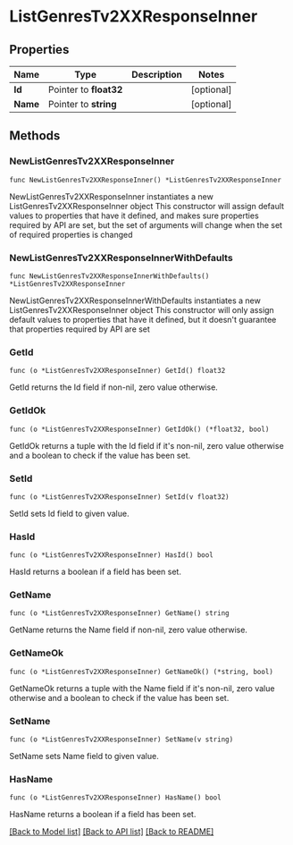 # ListGenresTv2XXResponseInner

## Properties

Name | Type | Description | Notes
------------ | ------------- | ------------- | -------------
**Id** | Pointer to **float32** |  | [optional] 
**Name** | Pointer to **string** |  | [optional] 

## Methods

### NewListGenresTv2XXResponseInner

`func NewListGenresTv2XXResponseInner() *ListGenresTv2XXResponseInner`

NewListGenresTv2XXResponseInner instantiates a new ListGenresTv2XXResponseInner object
This constructor will assign default values to properties that have it defined,
and makes sure properties required by API are set, but the set of arguments
will change when the set of required properties is changed

### NewListGenresTv2XXResponseInnerWithDefaults

`func NewListGenresTv2XXResponseInnerWithDefaults() *ListGenresTv2XXResponseInner`

NewListGenresTv2XXResponseInnerWithDefaults instantiates a new ListGenresTv2XXResponseInner object
This constructor will only assign default values to properties that have it defined,
but it doesn't guarantee that properties required by API are set

### GetId

`func (o *ListGenresTv2XXResponseInner) GetId() float32`

GetId returns the Id field if non-nil, zero value otherwise.

### GetIdOk

`func (o *ListGenresTv2XXResponseInner) GetIdOk() (*float32, bool)`

GetIdOk returns a tuple with the Id field if it's non-nil, zero value otherwise
and a boolean to check if the value has been set.

### SetId

`func (o *ListGenresTv2XXResponseInner) SetId(v float32)`

SetId sets Id field to given value.

### HasId

`func (o *ListGenresTv2XXResponseInner) HasId() bool`

HasId returns a boolean if a field has been set.

### GetName

`func (o *ListGenresTv2XXResponseInner) GetName() string`

GetName returns the Name field if non-nil, zero value otherwise.

### GetNameOk

`func (o *ListGenresTv2XXResponseInner) GetNameOk() (*string, bool)`

GetNameOk returns a tuple with the Name field if it's non-nil, zero value otherwise
and a boolean to check if the value has been set.

### SetName

`func (o *ListGenresTv2XXResponseInner) SetName(v string)`

SetName sets Name field to given value.

### HasName

`func (o *ListGenresTv2XXResponseInner) HasName() bool`

HasName returns a boolean if a field has been set.


[[Back to Model list]](../README.md#documentation-for-models) [[Back to API list]](../README.md#documentation-for-api-endpoints) [[Back to README]](../README.md)


